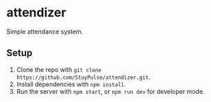 # attendizer

Simple attendance system.

## Setup

1. Clone the repo with `git clone https://github.com/StuyPulse/attendizer.git`.
2. Install dependencies with `npm install`.
3. Run the server with `npm start`, or `npm run dev` for developer mode.
